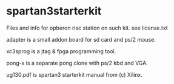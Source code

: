 # spartan3starterkit

Files and info for opberon risc station on such kit. see license.txt

adapter is a small addon board for sd card and ps/2 mouse.

xc3sprog is a jtag & fpga programming tool.

pong-x is a separate pong clone with ps/2 kbd and VGA.

ug130.pdf is spartan3 starterkit manual from (c) Xilinx.

